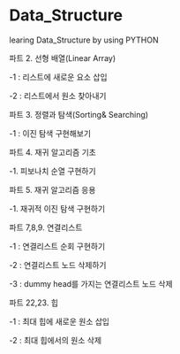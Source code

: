 # Data_Structure
learing Data_Structure by using PYTHON

파트 2. 선형 배열(Linear Array)

 -1 : 리스트에 새로운 요소 삽입

 -2 : 리스트에서 원소 찾아내기


파트 3. 정렬과 탐색(Sorting& Searching)

 -1 : 이진 탐색 구현해보기


파트 4. 재귀 알고리즘 기초

 -1. 피보나치 순열 구현하기


파트 5. 재귀 알고리즘 응용

 -1. 재귀적 이진 탐색 구현하기


 파트 7,8,9. 연결리스트

 -1 : 연결리스트 순회 구현하기

 -2 : 연결리스트 노드 삭제하기

 -3 : dummy head를 가지는 연결리스트 노드 삭제


 파트 22,23. 힙

-1 : 최대 힙에 새로운 원소 삽입

-2 : 최대 힙에서의 원소 삭제
